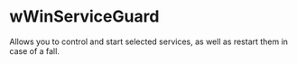 # wWinServiceGuard
Allows you to control and start selected services, as well as restart them in case of a fall.
